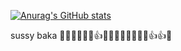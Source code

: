 [![Anurag's GitHub stats](https://github-readme-stats.vercel.app/api?username=anonymousomeone&show_icons=true&theme=chartreuse-dark)](https://github.com/anuraghazra/github-readme-stats)

sussy baka 🚽✅🧀😳😳✅👍🚽🚽✅🚽🧀😳😳🧀👍👍✅
